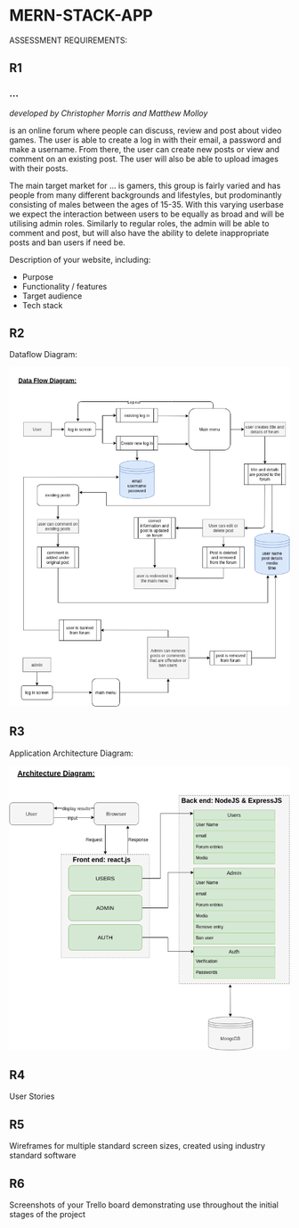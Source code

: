 # **MERN-STACK-APP**

ASSESSMENT REQUIREMENTS:

## R1

### ...
*developed by Christopher Morris and Matthew Molloy*

is an online forum where people can discuss, review and post about video games. The user is able to create a log in with their email, a password and make a username. From there, the user can create new posts or view and comment on an existing post. The user will also be able to upload images with their posts.

The main target market for ... is gamers, this group is fairly varied and has people from many different backgrounds and lifestyles, but prodominantly consisting of males between the ages of 15-35. With this varying userbase we expect the interaction between users to be equally as broad and will be utilising admin roles. Similarly to regular roles, the admin will be able to comment and post, but will also have the ability to delete inappropriate posts and ban users if need be.

Description of your website, including:
- Purpose
- Functionality / features
- Target audience
- Tech stack	

## R2
Dataflow Diagram:

<img src="./docs/diagrams/dataflow.png"
     alt="diagram of the dataflow"/>

## R3
Application Architecture Diagram:

<img src="./docs/diagrams/ArchitectureDiagram.png"
     alt="diagram of the application architecture"/>

## R4
User Stories

## R5
Wireframes for multiple standard screen sizes, created using industry standard software

## R6
Screenshots of your Trello board demonstrating use throughout the initial stages of the project